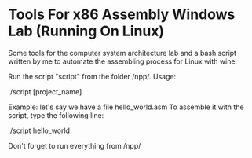 # Tools For x86 Assembly Windows Lab (Running On Linux)
Some tools for the computer system architecture lab and a bash script written by me to automate the assembling process for Linux with wine.

Run the script "script" from the folder /npp/. Usage:

./script [project_name]

Example: let's say we have a file hello_world.asm
To assemble it with the script, type the following line:

./script hello_world


Don't forget to run everything from /npp/
